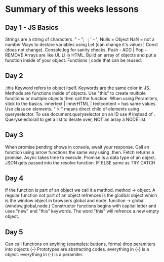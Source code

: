 # Summary of this weeks lessons
## Day 1 - JS Basics 
Strings are a string of characters. " - "; ` - `; ' - ';
Nulls = Object NaN = not a number
Ways to declare variables using Let (can change it's value) | Const (does not change).
Console.log for sanity checks.
Push - ADD | Pop - REMOVE
Arrays are like UL LI in HTML.
Build an array of objects and put a function inside of your object.
Functions | code that can be reused.
## Day 2
.this Keyword refers to object itself.
Keywords are the same color in JS.
Methods are functions inside of objects.
Use "this" to create multiple functions or multiple objects then call the function.
When using Peramiters, stick to the basics.
innertext | innerHTML | textcontent = has same values.
Use class on elements.
" > " means direct child of elements using queryselector. 
To use document.queryselector on an ID use # instead of .
Queryselectorall to get a list to iterate over, NOT an array a NODE list.
## Day 3
When promise pending shows in console, await your response.
Call an function using arrow functions the same way using .then.
Fetch returns a promise.
Async takes time to execute.
Promise is a data type of an object. 
JSON gets passed into the resolve function.
IF ELSE same as TRY CATCH
## Day 4
If the function is part of an object we call it a method. method -> object.
A regular function not part of an object refrences is the glodbal object which is the window object in browsers global and node. function -> global (window,global,node.)
Constructor functions begins with capital letter and uses "new" and "this" keywords.
The word "this" will refrence a new empty object.
## Day 5
Can call functions on anyhing (examples: buttons, forms)
drop peramiters into objects {-}
Prototypes are abstracting codes.
everything in {-} is a object.
everything in (-) is a peramiter.

